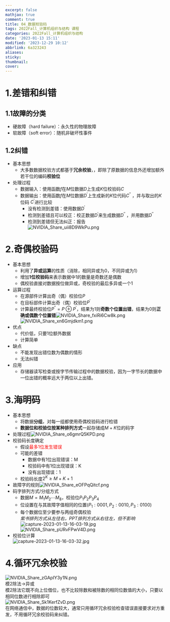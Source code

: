 ```yaml
---
excerpt: false
mathjax: true
comment: true
title: 04_数据校验码
tags: 2022Fall_计算机组织与结构 课程
categories: 2022Fall_计算机组织与结构
date: '2023-01-13 15:11'
modified: '2023-12-29 10:12'
abbrlink: 6a323243
aliases:
sticky:
thumbnail:
cover:
---
```


# 1.差错和纠错

## 1.1故障的分类

- 硬故障（hard failure）：永久性的物理故障
- 软故障（soft error）：随机非破坏性事件

## 1.2纠错

- 基本思想
	- 大多数数据校验方式都基于**冗余校验**，，即除了原数据的信息外还增加额外若干位的编码**校验位**
- 处理过程
	- 数据输入：使用函数$f$在$M$位数据$D$上生成$K$位校验码$C$
	- 数据输出：使用函数$f$在$M$位数据$D^{'}$上生成新的$K$位代码$C^{''}$ ，并与取出的$K$位码 $C^{'}$进行比较
		- 没有检测到差错：使用数据$D^{'}$
		- 检测到差错且可以校正：校正数据$D^{'}$来生成数据$D^{''}$ ，并用数据$D^{''}$
		- 检测到差错但无法纠正：报告  
![NVIDIA_Share_uii8D9WkPu.png](https://chillcharlie-img.oss-cn-hangzhou.aliyuncs.com/img/NVIDIA_Share_uii8D9WkPu.png)

# 2.奇偶校验码

- 基本思想
	- 利用了**异或运算**的性质（消除，相同异或为0，不同异或为1）
	- 增加**1位校验码**来表示数据中1的数量是奇数还是偶数
	- 偶校验直接对数据按位做异或，奇校验的最后多异或一个1
- 运算过程
	- 在源部件计算出奇（偶）校验位$P$
	- 在目标部件计算出奇（偶）校验位$P^{'}$
	- 计算最终校验位$P^{''}=P\oplus P^{'}$，结果为1则**奇数个位置出错**，结果为0则**正确或偶数个位置错**![NVIDIA_Share_fxiRi6Cw8k.png](https://chillcharlie-img.oss-cn-hangzhou.aliyuncs.com/img/NVIDIA_Share_fxiRi6Cw8k.png)![NVIDIA_Share_xn6Gmjdkm1.png](https://chillcharlie-img.oss-cn-hangzhou.aliyuncs.com/img/NVIDIA_Share_xn6Gmjdkm1.png)
- 优点
	- 代价低，只要1位额外数据
	- 计算简单
- 缺点
	- 不能发现出错位数为偶数的情形
	- 无法纠错
- 应用
	- 存储器读写检查或按字节传输过程中的数据校验，因为一字节长的数据中一位出错的概率远大于两位以上出错。

# 3.海明码

- 基本思想
	- 将数据**分组**，对每一组都使用奇偶校验码进行检错
	- **数据位和校验位按某种排列方式**一起存储成$M+K$位的码字
- 处理过程![NVIDIA_Share_o6gmrQ5KPD.png](https://chillcharlie-img.oss-cn-hangzhou.aliyuncs.com/img/NVIDIA_Share_o6gmrQ5KPD.png)
- 校验码长度确定
	- 假设<font color="#ff0000">最多1位发生错误</font>
	- 可能的差错
		- 数据中有1位出现错误：M
		- 校验码中有1位出现错误：K
		- 没有出现错误：1
	- 校验码长度$2^K\ge M+K+1$     
- 故障字的规则![NVIDIA_Share_eOFPqQitcf.png](https://chillcharlie-img.oss-cn-hangzhou.aliyuncs.com/img/NVIDIA_Share_eOFPqQitcf.png)
- 码字排列方式/分组方式
	- 数据$M=M_1 M_2\cdots M_8$，校验位$P_1 P_2 P_3 P_4$
	- 位设置在与其故障字值相同的位置($P_1 :0001,P_2:0010,P_3:0100$)
	- 每个数据位至少要参与两组奇偶校验  
*紫书排列方式从左往右，PPT排列方式从右往左，但不影响*  
![capture-2023-01-13-16-03-19.jpg](https://chillcharlie-img.oss-cn-hangzhou.aliyuncs.com/img/capture-2023-01-13-16-03-19.jpg)  
![NVIDIA_Share_pURvFPwV4D.png](https://chillcharlie-img.oss-cn-hangzhou.aliyuncs.com/img/NVIDIA_Share_pURvFPwV4D.png)
- 校验位计算  
![capture-2023-01-13-16-03-32.jpg](https://chillcharlie-img.oss-cn-hangzhou.aliyuncs.com/img/capture-2023-01-13-16-03-32.jpg)

# 4.循环冗余校验

![NVIDIA_Share_zGApIY3y1N.png](https://chillcharlie-img.oss-cn-hangzhou.aliyuncs.com/img/NVIDIA_Share_zGApIY3y1N.png)  
模2除法->异或  
模2除法它既不向上位借位，也不比较除数和被除数的相同位数值的大小，只要以相同位数进行相除即可  
![NVIDIA_Share_Sk1KerfZvD.png](https://chillcharlie-img.oss-cn-hangzhou.aliyuncs.com/img/NVIDIA_Share_Sk1KerfZvD.png)  
在网络通信中，数据的位数较大，通常只用循环冗余校验检查错误直接要求对方重发，不用循环冗余校验码来纠错。
